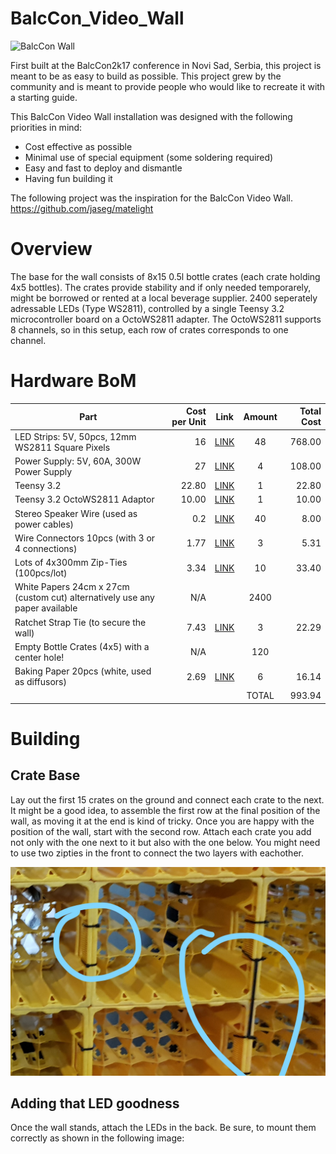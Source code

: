 # BalcCon_Video_Wall

![BalcCon Wall](media/wall_gif.gif)

First built at the BalcCon2k17 conference in Novi Sad, Serbia, this project is meant to be as easy to build as possible.
This project grew by the community and is meant to provide people who would like to recreate it with a starting guide.


This BalcCon Video Wall installation was designed with the following priorities in mind:
- Cost effective as possible
- Minimal use of special equipment (some soldering required)
- Easy and fast to deploy and dismantle
- Having fun building it



The following project was the inspiration for the BalcCon Video Wall.
https://github.com/jaseg/matelight

# Overview

The base for the wall consists of 8x15 0.5l bottle crates (each crate holding 4x5 bottles). The crates provide stability and if only needed temporarely, might be borrowed or rented at a local beverage supplier. 2400 seperately adressable LEDs (Type WS2811), controlled by a single Teensy 3.2 microcontroller board on a OctoWS2811 adapter.
The OctoWS2811 supports 8 channels, so in this setup, each row of crates corresponds to one channel.


# Hardware BoM

| Part                                                                          | Cost per Unit | Link | Amount | Total Cost |
|-------------------------------------------------------------------------------|--------------:|:----:|:------:|-----------:|
| LED Strips: 5V, 50pcs, 12mm WS2811 Square Pixels                              |            16 | [LINK](https://www.aliexpress.com/item/32803645847.html?spm=a2g0o.productlist.0.0.441f20e1bwosun&algo_pvid=5711eaf1-4cf0-4df9-9c0d-b2274c4a2ce6&algo_expid=5711eaf1-4cf0-4df9-9c0d-b2274c4a2ce6-0&btsid=1dc6b135-e73a-4c0d-975e-c16f1bc40198&ws_ab_test=searchweb0_0,searchweb201602_8,searchweb201603_60) |   48   |     768.00 |
| Power Supply: 5V, 60A, 300W Power Supply                                      |            27 | [LINK](https://www.banggood.com/AC-110-220V-To-DC-5V-60A-300W-Driver-Switch-Power-Supply-Transformer-For-LED-Strip-Light-p-1094564.html?rmmds=search&cur_warehouse=CN) |    4   |     108.00 |
| Teensy 3.2                                                                    |         22.80 | [LINK](https://www.pjrc.com/store/teensy32_pins.html) |    1   |      22.80 |
| Teensy 3.2 OctoWS2811 Adaptor                                                 |         10.00 | [LINK](https://www.pjrc.com/store/octo28_adaptor.html) |    1   |      10.00 |
| Stereo Speaker Wire (used as power cables)                                    |           0.2 | [LINK]() |   40   |       8.00 |
| Wire Connectors 10pcs  (with 3 or 4 connections)                              |          1.77 | [LINK](https://www.aliexpress.com/item/32875751312.html?spm=a2g0s.8937460.0.0.62c62e0eZ1zAF1) |    3   |       5.31 |
| Lots of 4x300mm Zip-Ties (100pcs/lot)                                           |          3.34 | [LINK](https://www.aliexpress.com/item/33046656080.html?spm=a2g0o.productlist.0.0.457711abtB9bWJ&algo_pvid=d6c8c6b9-2f94-4266-99e1-77a1d78349ad&algo_expid=d6c8c6b9-2f94-4266-99e1-77a1d78349ad-6&btsid=723c11c6-0c6e-4ee4-8d97-53ee8c822230&ws_ab_test=searchweb0_0,searchweb201602_8,searchweb201603_60) |   10   |      33.40 |
| White Papers 24cm x 27cm (custom cut)  alternatively use any paper available  |           N/A |      |  2400  |            |
| Ratchet Strap Tie (to secure the wall)                                        |          7.43 | [LINK](https://www.aliexpress.com/item/33047604146.html?spm=a2g0o.productlist.0.0.1c057175My65AY&algo_pvid=0357540a-9835-4c6c-a21b-befc95663585&algo_expid=0357540a-9835-4c6c-a21b-befc95663585-1&btsid=2904f696-ae21-451b-8135-08546c64ef44&ws_ab_test=searchweb0_0,searchweb201602_8,searchweb201603_60) |    3   |      22.29 |
| Empty Bottle Crates (4x5) with a center hole!                                 |           N/A |      |   120  |            |
| Baking Paper 20pcs (white, used as diffusors)                                 |          2.69 | [LINK](https://www.aliexpress.com/item/32965656584.html?spm=a2g0s.8937460.0.0.62c62e0eZ1zAF1) |    6   |      16.14 |
|                                                                               |               |      |  TOTAL |     993.94 |


# Building

## Crate Base

Lay out the first 15 crates on the ground and connect each crate to the next. It might be a good idea, to assemble the first row at the final position of the wall, as moving it at the end is kind of tricky.
Once you are happy with the position of the wall, start with the second row. Attach each crate you add not only with the one next to it but also with the one below. 
You might need to use two zipties in the front to connect the two layers with eachother.

![Zip Ties](media/wall_zipties.jpg)


## Adding that LED goodness

Once the wall stands, attach the LEDs in the back. Be sure, to mount them correctly as shown in the following image:




